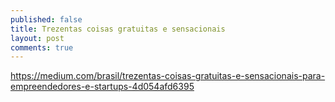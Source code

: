 ```yaml
---
published: false
title: Trezentas coisas gratuitas e sensacionais
layout: post
comments: true
---
```

https://medium.com/brasil/trezentas-coisas-gratuitas-e-sensacionais-para-empreendedores-e-startups-4d054afd6395
